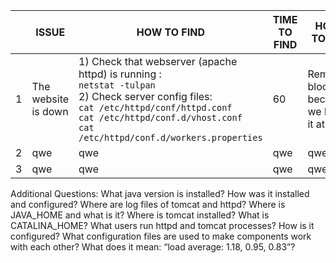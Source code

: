 || ISSUE | HOW TO FIND | TIME TO FIND | HOW TO FIX | TIME TO FIX
--- | --- | --- | -- |---| ---  
1 | The website is down | 1) Check that webserver (apache httpd) is running : <br> `netstat -tulpan` <br> 2) Check server config files: <br> `cat /etc/httpd/conf/httpd.conf` <br> `cat /etc/httpd/conf.d/vhost.conf` <br> `cat /etc/httpd/conf.d/workers.properties` |  60 | Remove <VirtualHost> block, because we have it at  | qwerty 
2 | qwe | qwe | qwe | qwe | qwe 
3 | qwe | qwe | qwe | qwe | qwe 







Additional Questions:
What java version is installed?
How was it installed and configured?
Where are log files of tomcat and httpd?
Where is JAVA_HOME and what is it?
Where is tomcat installed?
What is CATALINA_HOME?
What users run httpd and tomcat processes? How is it configured?
What configuration files are used to make components work with each other?
What does it mean: “load average: 1.18, 0.95, 0.83”?
